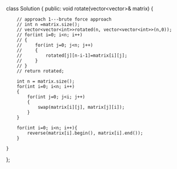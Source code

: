 class Solution {
public:
    void rotate(vector<vector<int>>& matrix) {
        
        // approach 1---brute force approach
        // int n =matrix.size();
        // vector<vector<int>>rotated(n, vector<vector<int>>(n,0));
        // for(int i=0; i<n; i++)
        // {
        //     for(int j=0; j<n; j++)
        //     {
        //         rotated[j][n-i-1]=matrix[i][j];
        //     }
        // }
        // return rotated;
        
        int n = matrix.size();
        for(int i=0; i<n; i++)
        {
            for(int j=0; j<i; j++)
            {
                swap(matrix[i][j], matrix[j][i]);
            }
        }
        
        for(int i=0; i<n; i++){
            reverse(matrix[i].begin(), matrix[i].end());
        }
        
    }
};
